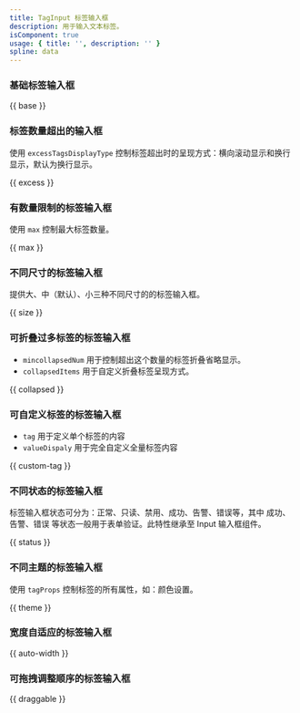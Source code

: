 ```yaml
---
title: TagInput 标签输入框
description: 用于输入文本标签。
isComponent: true
usage: { title: '', description: '' }
spline: data
---
```


### 基础标签输入框

{{ base }}

### 标签数量超出的输入框

使用 `excessTagsDisplayType` 控制标签超出时的呈现方式：横向滚动显示和换行显示，默认为换行显示。

{{ excess }}


### 有数量限制的标签输入框

使用 `max` 控制最大标签数量。

{{ max }}

### 不同尺寸的标签输入框

提供大、中（默认）、小三种不同尺寸的的标签输入框。

{{ size }}

### 可折叠过多标签的标签输入框

- `mincollapsedNum` 用于控制超出这个数量的标签折叠省略显示。
- `collapsedItems` 用于自定义折叠标签呈现方式。

{{ collapsed }}

### 可自定义标签的标签输入框

- `tag` 用于定义单个标签的内容
- `valueDispaly` 用于完全自定义全量标签内容

{{ custom-tag }}


### 不同状态的标签输入框

标签输入框状态可分为：正常、只读、禁用、成功、告警、错误等，其中 成功、告警、错误 等状态一般用于表单验证。此特性继承至 Input 输入框组件。

{{ status }}

### 不同主题的标签输入框

使用 `tagProps` 控制标签的所有属性，如：颜色设置。

{{ theme }}

### 宽度自适应的标签输入框

{{ auto-width }}

### 可拖拽调整顺序的标签输入框
{{ draggable }}
